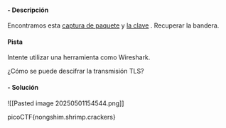 #### - **Descripción** 
Encontramos esta [captura de paquete](https://jupiter.challenges.picoctf.org/static/0c84d3636dd088d9fe4efd5d0d869a06/capture.pcap) y [la clave](https://jupiter.challenges.picoctf.org/static/0c84d3636dd088d9fe4efd5d0d869a06/picopico.key) . Recuperar la bandera.
#### Pista 
Intente utilizar una herramienta como Wireshark.

¿Cómo se puede descifrar la transmisión TLS?
#### - **Solución** 
![[Pasted image 20250501154544.png]]

picoCTF{nongshim.shrimp.crackers}